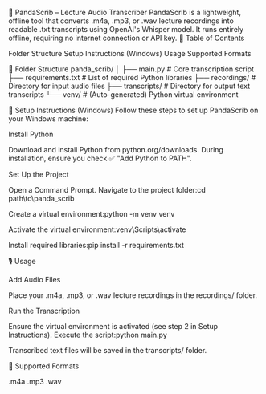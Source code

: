 🐼 PandaScrib – Lecture Audio Transcriber
PandaScrib is a lightweight, offline tool that converts .m4a, .mp3, or .wav lecture recordings into readable .txt transcripts using OpenAI's Whisper model. It runs entirely offline, requiring no internet connection or API key.
📑 Table of Contents

Folder Structure
Setup Instructions (Windows)
Usage
Supported Formats

📁 Folder Structure
panda_scrib/
│
├── main.py # Core transcription script
├── requirements.txt # List of required Python libraries
├── recordings/ # Directory for input audio files
├── transcripts/ # Directory for output text transcripts
└── venv/ # (Auto-generated) Python virtual environment

🧰 Setup Instructions (Windows)
Follow these steps to set up PandaScrib on your Windows machine:

Install Python

Download and install Python from python.org/downloads.
During installation, ensure you check ✅ "Add Python to PATH".

Set Up the Project

Open a Command Prompt.
Navigate to the project folder:cd path\to\panda_scrib

Create a virtual environment:python -m venv venv

Activate the virtual environment:venv\Scripts\activate

Install required libraries:pip install -r requirements.txt

🎙️ Usage

Add Audio Files

Place your .m4a, .mp3, or .wav lecture recordings in the recordings/ folder.

Run the Transcription

Ensure the virtual environment is activated (see step 2 in Setup Instructions).
Execute the script:python main.py

Transcribed text files will be saved in the transcripts/ folder.

🎵 Supported Formats

.m4a
.mp3
.wav

